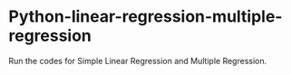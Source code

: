 # Python-linear-regression-multiple-regression
Run the codes for Simple Linear Regression and Multiple Regression.
